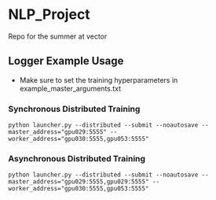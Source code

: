 # NLP_Project
Repo for the summer at vector

## Logger Example Usage
+ Make sure to set the training hyperparameters in example_master_arguments.txt

### Synchronous Distributed Training
```
python launcher.py --distributed --submit --noautosave --master_address="gpu029:5555" --worker_address="gpu030:5555,gpu053:5555"
```

### Asynchronous Distributed Training
```
python launcher.py --distributed --submit --noautosave --master_address="gpu029:5555,gpu029:5555" --worker_address="gpu030:5555,gpu053:5555"
```
